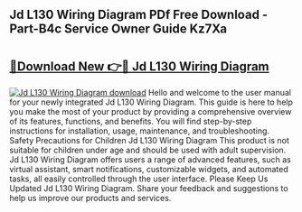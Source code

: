 ## Jd L130 Wiring Diagram PDf Free Download - Part-B4c Service Owner Guide Kz7Xa

# <h2><a href="http://dfrllix.blite.top/?on=Jd+L130+Wiring+Diagram">🔗Download New 👉🔴 Jd L130 Wiring Diagram</a></h2>

[![Jd L130 Wiring Diagram download](https://i.imgur.com/lujVjoI.png)](http://dfrllix.blite.top/?on=Jd+L130+Wiring+Diagram)
Hello and welcome to the user manual for your newly integrated Jd L130 Wiring Diagram. This guide is here to help you make the most of your product by providing a comprehensive overview of its features, functions, and benefits. You will find step-by-step instructions for installation, usage, maintenance, and troubleshooting. Safety Precautions for Children Jd L130 Wiring Diagram This product is not suitable for children under age and should be used with adult supervision. Jd L130 Wiring Diagram offers users a range of advanced features, such as virtual assistant, smart notifications, customizable widgets, and automated tasks, all easily controlled through the user interface. Please Keep Us Updated Jd L130 Wiring Diagram. Share your feedback and suggestions to help us improve our products and services.
